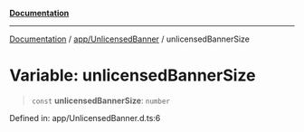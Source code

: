 [**Documentation**](../../../index.md)

***

[Documentation](../../../index.md) / [app/UnlicensedBanner](../index.md) / unlicensedBannerSize

# Variable: unlicensedBannerSize

> `const` **unlicensedBannerSize**: `number`

Defined in: app/UnlicensedBanner.d.ts:6
